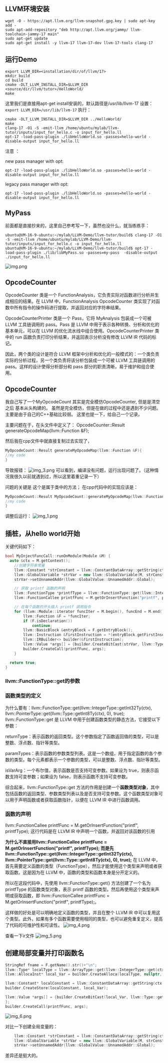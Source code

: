 
## LLVM环境安装

```
wget -O - https://apt.llvm.org/llvm-snapshot.gpg.key | sudo apt-key add -
sudo apt-add-repository "deb http://apt.llvm.org/jammy/ llvm-toolchain-jammy-17 main"
sudo apt-get update
sudo apt-get install -y llvm-17 llvm-17-dev llvm-17-tools clang-17
```

## 运行Demo

```
export LLVM_DIR=<installation/dir/of/llvm/17>
mkdir build
cd build
cmake -DLT_LLVM_INSTALL_DIR=$LLVM_DIR <source/dir/llvm/tutor>/HelloWorld/
make
```

这里我们是直接用apt-get install安装的，默认路径是/usr/lib/llvm-17
设置：` export LLVM_DIR=/usr/lib/llvm-17`
执行：
```
cmake -DLT_LLVM_INSTALL_DIR=$LLVM_DIR ../HelloWorld/
make 
clang-17 -O1 -S -emit-llvm /home/ubuntu/mylab/llvm-tutor/inputs/input_for_hello.c -o input_for_hello.ll
opt-17 -load-pass-plugin ./libHelloWorld.so -passes=hello-world -disable-output input_for_hello.ll
```

注意 ：

new pass manager with opt:
```
opt-17 -load-pass-plugin ./libHelloWorld.so -passes=hello-world -disable-output input_for_hello.ll
```

legacy pass manager with opt:
```angular2html
opt-17 -load-pass-plugin ./libHelloWorld.so -passes=hello-world -disable-output input_for_hello.ll

```

## MyPass
前面都是直接抄来的，这里自己参考写一下，虽然也没什么，就当练练手：
```shell
ubuntu@VM-16-9-ubuntu:~/mylab/LLVM-Demo/llvm-tutor/build$ clang-17 -O1 -S -emit-llvm /home/ubuntu/mylab/LLVM-Demo/llvm-tutor/inputs/input_for_hello.c -o input_for_hello.ll
ubuntu@VM-16-9-ubuntu:~/mylab/LLVM-Demo/llvm-tutor/build$ opt-17 -load-pass-plugin ./lib/libMyPass.so -passes=my-pass  -disable-output ./input_for_hello.ll
```
![img.png](img.png)

## OpcodeCounter
OpcodeCounter 类是一个 FunctionAnalysis，它负责实际对函数进行分析并生成相应的结果。在 LLVM 中，FunctionAnalysis OpcodeCounter 类实现了对函数中所有指令的操作码进行提取，并返回对应的字符串结果。

OpcodeCounterPrinter 类是一个 Pass，它将 MyAnalysis 包装成一个可被 LLVM 工具链调用的 pass。Pass 是 LLVM 中用于表示各种转换、分析和优化的基本单元，可以在 LLVM 的优化流水线中组合使用。OpcodeCounterPrinter 类中的 run 函数负责打印分析结果，并返回表示分析没有修改 LLVM IR 代码的标记。

因此，两个类的设计是符合 LLVM 框架中分析和优化的一般模式的：一个类负责实际的分析过程，另一个类负责将该分析包装成一个可被 LLVM 工具链调用的 pass。这样的设计使得分析部分和 pass 部分的职责清晰，易于维护和组合使用。


## OpcodeCounter
我自己写了一个MyOpcodeCount 其实是完全模仿OpcodeCounter, 但是是清空之后 基本从头构建的。
虽然是完全模仿，但是在做的过程中还是遇到不少问题。主要是由于自己的C++基础比较弱。
这里也提一下，给自己一个记录。

主要问题在于，在头文件中定义了：
OpcodeCounter::Result generateOpcodeMap(llvm::Function &F);

然后我在cpp文件中就直接复制过去实现了，
```C++
MyOpcodeCount::Result generateMyOpcodeMap(llvm::Function &F){
//my code
}
```
导致报错：
![img_3.png](img_3.png)
可以看到，编译没有问题，运行出现问题了。（这种情况我很久以前就遇到过，所以这里着重记录一下）

问题的关键是 这个是属于类中的方法； 在cpp代码中的实现应该是：
```C++
MyOpcodeCount::Result MyOpcodeCount::generateMyOpcodeMap(llvm::Function &F){
//my code
}
```

调整后运行：
![img_1.png](img_1.png)

## 插桩，从hello world开始

关键代码如下：
```c++
bool MyInjectFuncCall::runOnModule(Module &M) {
  auto &ctx = M.getContext();
    //创建字符串常量
    llvm::Constant *strConstant = llvm::ConstantDataArray::getString(ctx, "Hello, world\n");
    llvm::GlobalVariable *strVar = new llvm::GlobalVariable(M, strConstant->getType(), true, llvm::GlobalValue::InternalLinkage, strConstant);
    strVar->setUnnamedAddr(llvm::GlobalValue::UnnamedAddr::Global);

    // 获取 printf 函数的声明
    llvm::FunctionType *printfType = llvm::FunctionType::get(llvm::IntegerType::getInt32Ty(ctx), llvm::PointerType::get(llvm::Type::getInt8Ty(ctx), 0), true);
    llvm::FunctionCallee printfFunc = M.getOrInsertFunction("printf", printfType);

    // 在每个函数的开头插入 printf 调用指令
    for (llvm::Module::iterator funcIter = M.begin(), funcEnd = M.end(); funcIter != funcEnd; ++funcIter) {
        llvm::Function &F = *funcIter;
        if (F.isDeclaration())
            continue;
        llvm::BasicBlock &entryBlock = F.getEntryBlock();
        llvm::Instruction &firstInstruction = *(entryBlock.getFirstInsertionPt());
        llvm::IRBuilder<> builder(&firstInstruction);
        llvm::Value *args[] = {builder.CreateBitCast(strVar, llvm::Type::getInt8PtrTy(ctx))};
        builder.CreateCall(printfFunc, args);
    }

  return true;
}
```
###  llvm::FunctionType::get的参数


### 函数类型的定义
为什么要有：llvm::FunctionType::get(llvm::IntegerType::getInt32Ty(ctx), llvm::PointerType::get(llvm::Type::getInt8Ty(ctx), 0), true);
llvm::FunctionType::get 是 LLVM 中用于创建函数类型的静态方法，它接受以下参数：

returnType：表示函数的返回类型。这个参数指定了函数返回值的类型，可以是整数、浮点数、指针等类型。

paramTypes：表示函数的参数类型列表。这是一个数组，用于指定函数的各个参数的类型。每个元素都表示一个参数的类型，可以是整数、浮点数、指针等类型。

isVarArg：一个布尔值，表示函数是否支持可变参数。如果设为 true，则表示函数支持可变参数；如果设为 false，则表示函数不支持可变参数。

综合起来，llvm::FunctionType::get 方法的作用是创建一个**函数类型对象**，其中包括函数的返回类型、参数类型列表以及是否支持可变参数。这个函数类型对象可以用于声明函数或者获取函数指针，以便在 LLVM IR 中进行函数调用。

### 函数的声明
llvm::FunctionCallee printfFunc = M.getOrInsertFunction("printf", printfType); 
这行代码是在 LLVM IR 中声明一个函数，并返回对该函数的引用

**为什么不直接用llvm::FunctionCallee printfFunc = M.getOrInsertFunction("printf", printfType); 而是先llvm::FunctionType::get(llvm::IntegerType::getInt32Ty(ctx), llvm::PointerType::get(llvm::Type::getInt8Ty(ctx), 0), true);**
在 LLVM 中，首先需要定义函数的类型（FunctionType），然后才能使用这个类型来声明或者获取函数。这是因为在 LLVM 中，函数的类型和函数本身是分开定义的。

所以在这段代码中，先使用 llvm::FunctionType::get() 方法创建了一个名为 printfType 的函数类型对象，表示 printf 函数的类型。然后再使用这个类型来声明或获取函数，即 llvm::FunctionCallee printfFunc = M.getOrInsertFunction("printf", printfType);。

这样做的好处是可以明确地定义函数的类型，并且在整个 LLVM IR 中可以复用这个类型。此外，如果有多个函数需要使用相同的类型，也可以避免重复定义，提高了代码的可维护性和可读性。
![img_4.png](img_4.png)

查看一下ir文件
![img_5.png](img_5.png)

## 创建局部变量并打印函数名
```c++
StringRef fname = F.getName().str()+"\n";
llvm::Type* localType = llvm::ArrayType::get(llvm::IntegerType::get(ctx, 8), fname.size() + 1);
llvm::AllocaInst* local_Var = builder.CreateAlloca(localType, nullptr, "funcName");

llvm::Constant* localConstant = llvm::ConstantDataArray::getString(ctx, fname, true);
builder.CreateStore(localConstant, local_Var);

llvm::Value *args[] = {builder.CreateBitCast(local_Var, llvm::Type::getInt8PtrTy(ctx))
};
builder.CreateCall(printfFunc, args);
```
![img_6.png](img_6.png)


对比一下创建全局变量的：
```c++
    llvm::Constant *strConstant = llvm::ConstantDataArray::getString(ctx, "Hello, world\n");
    llvm::GlobalVariable *strVar = new llvm::GlobalVariable(M, strConstant->getType(), true, llvm::GlobalValue::InternalLinkage, strConstant);
    strVar->setUnnamedAddr(llvm::GlobalValue::UnnamedAddr::Global);
```
差异还是挺大的。